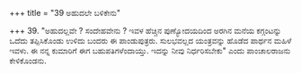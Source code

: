 +++
title = "39 ಅಹುದಲೇ ಬಳಿಕೇನು"

+++
39. "ಅಹುದಲ್ಲವೇ ? ಸಂದೇಹವೇನು ? ಇವಳ ಹೆಚ್ಚಿನ ಪುಣ್ಯೋದಯದಿಂದ ಅರಗಿನ ಮನೆಯ ಕಗ್ಗಂಟನ್ನು ಒದೆದು ತಪ್ಪಿಸಿಕೊಂಡು ಉಳಿದು ಬಂದರು ಈ ಪಾಂಡುಪುತ್ರರು. ಸುಲಭವಲ್ಲದ ಯಂತ್ರವನ್ನು ಹೊಡೆದ ಪಾರ್ಥನ ಮಹಿಳೆ ಇವಳು. ಈ ನನ್ನ ಕುಮಾರಿಗೆ ಈಗ ಬಹುಪತಿಗಳೆಂದಾಯ್ತು. ಇದನ್ನು ನೀವು ನಿರ್ಧರಿಸಬೇಕು" ಎಂದು ಪಾಂಚಾಲರಾಜನು ಕೇಳಿಕೊಂಡನು.